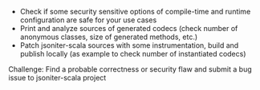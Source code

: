 - Check if some security sensitive options of compile-time and runtime configuration are safe for your use cases
- Print and analyze sources of generated codecs (check number of anonymous classes, size of generated methods, etc.)
- Patch jsoniter-scala sources with some instrumentation, build and publish locally (as example to check number of instantiated codecs)

Challenge: Find a probable correctness or security flaw and submit a bug issue to jsoniter-scala project
